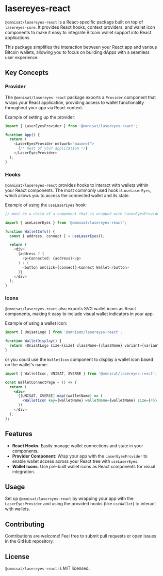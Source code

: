 # lasereyes-react 

`@omnisat/lasereyes-react` is a React-specific package built on top of `lasereyes-core`. It provides React hooks, context providers, and wallet icon components to make it easy to integrate Bitcoin wallet support into React applications.

This package simplifies the interaction between your React app and various Bitcoin wallets, allowing you to focus on building dApps with a seamless user experience.

## Key Concepts

### Provider
The `@omnisat/lasereyes-react` package exports a `Provider` component that wraps your React application, providing access to wallet functionality throughout your app via React context.

Example of setting up the provider:

```typescript
import { LaserEyesProvider } from '@omnisat/lasereyes-react';

function App() {
  return (
    <LaserEyesProvider network="mainnet">
      {/* Rest of your application */}
    </LaserEyesProvider>
  );
}
```

### Hooks
`@omnisat/lasereyes-react` provides hooks to interact with wallets within your React components. The most commonly used hook is `useLaserEyes`, which allows you to access the connected wallet and its state.

Example of using the `useLaserEyes` hook:

```typescript
// must be a child of a component that is wrapped with LaserEyesProvider

import { useLaserEyes } from '@omnisat/lasereyes-react';

function WalletInfo() {
  const { address, connect } = useLaserEyes();

  return (
    <div>
      {address ? (
        <p>Connected: {address}</p>
      ) : (
        <button onClick={connect}>Connect Wallet</button>
      )}
    </div>
  );
}
```

### Icons
`@omnisat/lasereyes-react` also exports SVG wallet icons as React components, making it easy to include visual wallet indicators in your app.

Example of using a wallet icon:

```typescript
import { UnisatLogo } from '@omnisat/lasereyes-react';

function WalletDisplay() {
  return <UnisatLogo size={size} className={className} variant={variant} />;
}
```

or you could use the `WalletIcon` component to display a wallet icon based on the wallet's name:

``` jsx
import { WalletIcon, UNISAT, XVERSE } from '@omnisat/lasereyes-react';

const WalletConnectPage = () => {
  return (
    <div>
      {[UNISAT, XVERSE].map((walletName) => (
        <WalletIcon key={walletName} walletName={walletName} size={45} className={"mx-4"} />
      ))
    </div>
  );
};
```

## Features
- **React Hooks**: Easily manage wallet connections and state in your components.
- **Provider Component**: Wrap your app with the `LaserEyesProvider` to enable wallet access across your React tree with `useLaserEyes`.
- **Wallet Icons**: Use pre-built wallet icons as React components for visual integration.

## Usage
Set up `@omnisat/lasereyes-react` by wrapping your app with the `LaserEyesProvider` and using the provided hooks (like `useWallet`) to interact with wallets.

## Contributing
Contributions are welcome! Feel free to submit pull requests or open issues in the GitHub repository.

## License
`@omnisat/lasereyes-react` is MIT licensed.
